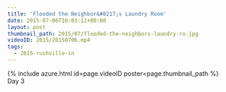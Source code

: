 ```yaml
---
title: 'Flooded the Neighbor&#8217;s Laundry Room'
date: 2015-07-06T10:03:11+00:00
layout: post
thumbnail_path: 2015/07/flooded-the-neighbors-laundry-ro.jpg
videoID: 2015/20150706.mp4
tags:
  - 2015-rushville-in
---
```

{% include azure.html id=page.videoID poster=page.thumbnail_path %}
Day 3